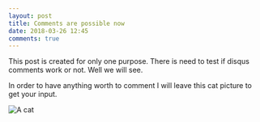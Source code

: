 ```yaml
---
layout: post
title: Comments are possible now
date: 2018-03-26 12:45
comments: true
---
```


This post is created for only one purpose. There is need to test if disqus comments work or not. Well we will see. 

In order to have anything worth to comment I will leave this cat picture to get your input.

![A cat](https://upload.wikimedia.org/wikipedia/commons/thumb/7/71/Calico_tabby_cat_-_Savannah.jpg/1280px-Calico_tabby_cat_-_Savannah.jpg "A nice cat from Wikipedia")

